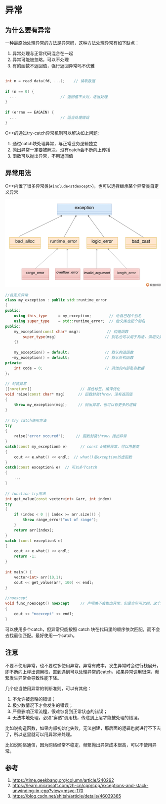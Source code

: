 # 异常

## 为什么要有异常

一种最原始处理异常的方法是异常码，这种方法处理异常有如下缺点：
1. 异常处理与正常代码混合在一起
2. 异常可能被忽略，可以不处理
3. 有的函数不返回值，强行返回异常吗不优雅

```c++

int n = read_data(fd, ...);    // 读取数据

if (n == 0) {
  ...                    // 返回值不太对，适当处理
}

if (errno == EAGAIN) {
  ...                    // 适当处理错误
}
```

C++的通过try-catch异常机制可以解决如上问题:
1. 通过catch块处理异常，与正常业务逻辑独立
2. 抛出异常一定要被解决，没有catch会不断向上传播
3. 函数可以抛出异常，不用返回值

## 异常用法

C++内置了很多异常类(`#include<stdexcept>`)，也可以选择继承某个异常类自定义异常

![](img/0018-1.webp)

```c++
//自定义异常
class my_exception : public std::runtime_error
{
public:
    using this_type     = my_exception;        // 给自己起个别名
    using super_type    = std::runtime_error;  // 给父类也起个别名
public:
    my_exception(const char* msg):            // 构造函数
        super_type(msg)                      // 别名也可以用于构造，调用父类构造函数
    {}  

    my_exception() = default;                // 默认构造函数
   ~my_exception() = default;                // 默认析构函数
private:
    int code = 0;                            // 其他的内部私有数据
};

// 封装异常
[[noreturn]]                      // 属性标签，编译优化
void raise(const char* msg)      // 函数封装throw，没有返回值
{
    throw my_exception(msg);     // 抛出异常，也可以有更多的逻辑
}

// try catch使用方法
try
{
    raise("error occured");     // 函数封装throw，抛出异常
}
catch(const my_exception& e)      // const &捕获异常，可以用基类
{
    cout << e.what() << endl;  // what()是exception的虚函数
}
catch(const exception& e)  // 可以多个catch
{
    ...
}

// function try用法
int get_value(const vector<int> &arr, int index) 
try
{
    if (index < 0 || index >= arr.size()) {
        throw range_error("out of range");
    }
    return arr[index];
}
catch (const exception& e)
{
    cout << e.what() << endl;
    return -1;
}

int main() {
    vector<int> arr(10,1);
    cout << get_value(arr, 100) << endl;
}

//noexcept
void func_noexcept() noexcept     // 声明绝不会抛出异常，但是实际可以抛，这个声明方便编译器优化代码
{
    cout << "noexcept" << endl;
}
```
可以使用多个catch，但异常只能按照 catch 块在代码里的顺序依次匹配，而不会去找最佳匹配。最好使用一个catch。

## 注意

不要不使用异常，也不要过多使用异常。异常有成本，发生异常时会进行栈展开，即不断向上弹出调用栈，直到遇到可以处理异常的catch，如果异常调用很深，频繁发生异常会导致性能下降。

几个应当使用异常的判断准则，可以有其他：
1. 不允许被忽略的错误；
2. 极少数情况下才会发生的错误；
3. 严重影响正常流程，很难恢复到正常状态的错误；
4. 无法本地处理，必须“穿透”调用栈，传递到上层才能被处理的错误。

比如说构造函数，如果内部初始化失败，无法创建，那后面的逻辑也就进行不下去了，所以这里就可以用异常来处理。

比如说网络通信，因为网络经常不稳定，频繁抛出异常成本很高，可以不使用异常。

## 参考
1. https://time.geekbang.org/column/article/240292
2. https://learn.microsoft.com/zh-cn/cpp/cpp/exceptions-and-stack-unwinding-in-cpp?view=msvc-170
3. https://blog.csdn.net/shltsh/article/details/46039365
